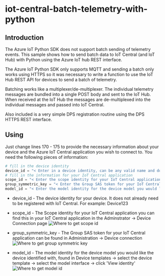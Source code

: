 # iot-central-batch-telemetry-with-python

## Introduction

The Azure IoT Python SDK does not support batch sending of telemetry events.  This sample shows how to send batch data to IoT Central (and IoT Hub) with Python using the Azure IoT hub REST interface.

The Azure IoT Python SDK only supports MQTT and sending a batch only works using HTTPS so it was necessary to write a function to use the IoT Hub REST API for devices to send a batch of telemetry.

Batching works like a multiplexer/de-multiplexer.  The individual telemetry messages are bundled into a single POST body and sent to the IoT Hub.  When received at the IoT Hub the messages are de-multiplexed into the individual messages and passed into IoT Central.

Also included is a very simple DPS registration routine using the DPS HTTPS REST interface.

## Using

Just change lines 170 - 175 to provide the necessary information about your device and the Azure IoT Central application you wish to connect to.  You need the following pieces of information:

```python
# fill in the device identity
device_id = "< Enter in a device identity, can be any valid name and does not need to be already registered in IoT Central >"
# fill in the information for your IoT Central application
scope_id = "< Enter the scope identity for your IoT Central application, found in Administration -> Device connection >"
group_symmetric_key = "< Enter the Group SAS token for your IoT Central application, found in Administration -> Device connection >"
model_id = "< Enter the model identity for the device model you would like the device identified with, found in Device templates -> select the device template -> select the model interface -> click 'View identity' >"
```

* device_id - The device identity for your device.  It does not already need to be registered with IoT Central.  For example: Device123

* scope_id -  The Scope identity for your IoT Central application you can find this in your IoT Central application in the Adminstrator -> Device Connection page
    ![Where to get scope id](https://github.com/iot-for-all/iot-central-batch-telemetry-with-python/blob/main/assets/scope_id.png)
* group_symmetric_key - The Group SAS token for your IoT Central application can be found in Administration -> Device connection
    ![Where to get group symmetric key](https://github.com/iot-for-all/iot-central-batch-telemetry-with-python/blob/main/assets/group_sas_key.png)
* model_id - The model identity for the device model you would like the device identified with, found in Device templates -> select the device template -> select the model interface -> click 'View identity'
    ![Where to get model id](https://github.com/iot-for-all/iot-central-batch-telemetry-with-python/blob/main/assets/model_id.png)
